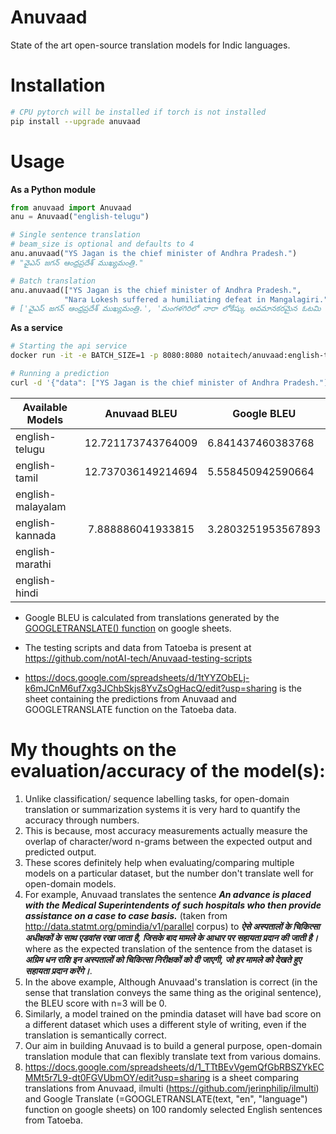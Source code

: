 # Anuvaad
State of the art open-source translation models for Indic languages.


# Installation

```bash
# CPU pytorch will be installed if torch is not installed
pip install --upgrade anuvaad
```

# Usage

**As a Python module**

```python
from anuvaad import Anuvaad
anu = Anuvaad("english-telugu")

# Single sentence translation
# beam_size is optional and defaults to 4
anu.anuvaad("YS Jagan is the chief minister of Andhra Pradesh.")
# "వైఎస్ జగన్ ఆంధ్రప్రదేశ్ ముఖ్యమంత్రి."

# Batch translation
anu.anuvaad(["YS Jagan is the chief minister of Andhra Pradesh.",
            "Nara Lokesh suffered a humiliating defeat in Mangalagiri."])
# ['వైఎస్ జగన్ ఆంధ్రప్రదేశ్ ముఖ్యమంత్రి.', 'మంగళగిరిలో నారా లోకేష్కు అవమానకరమైన ఓటమి ఎదురైంది.']

```

**As a service**
```bash
# Starting the api service
docker run -it -e BATCH_SIZE=1 -p 8080:8080 notaitech/anuvaad:english-telugu

# Running a prediction
curl -d '{"data": ["YS Jagan is the chief minister of Andhra Pradesh."]}' -H "Content-Type: application/json" -X POST http://localhost:8080/sync
```


|Available Models   |   Anuvaad BLEU    |  Google BLEU    |
|--------|:--------------:|--------|
|english-telugu |   12.721173743764009   |  6.841437460383768 |
|english-tamil | 12.737036149214694 | 5.558450942590664
|english-malayalam |       |   |
|english-kannada |   7.888886041933815    | 3.2803251953567893  |
|english-marathi |       |   |
|english-hindi |       |   |

 - Google BLEU is calculated from translations generated by the [GOOGLETRANSLATE() function](https://support.google.com/docs/answer/3093331?hl=en) on google sheets.

 - The testing scripts and data from Tatoeba is present at https://github.com/notAI-tech/Anuvaad-testing-scripts

 - https://docs.google.com/spreadsheets/d/1tYYZObELj-k6mJCnM6uf7xg3JChbSkjs8YvZsOgHacQ/edit?usp=sharing is the sheet containing the predictions from Anuvaad and GOOGLETRANSLATE function on the Tatoeba data.

# My thoughts on the evaluation/accuracy of the model(s):

1. Unlike classification/ sequence labelling tasks, for open-domain translation or summarization systems it is very hard to quantify the accuracy through numbers.
2. This is because, most accuracy measurements actually measure the overlap of character/word n-grams between the expected output and predicted output.
3. These scores definitely help when evaluating/comparing multiple models on a particular dataset, but the number don't translate well for open-domain models.
4. For example, Anuvaad translates the sentence ***An advance is placed with the Medical Superintendents of such hospitals who then provide assistance on a case to case basis.*** (taken from http://data.statmt.org/pmindia/v1/parallel corpus) to ***ऐसे अस्पतालों के चिकित्सा अधीक्षकों के साथ एडवांस रखा जाता है, जिसके बाद मामले के आधार पर सहायता प्रदान की जाती है।*** where as the expected translation of the sentence from the dataset is ***अग्रिम धन राशि इन अस्पतालों को चिकित्सा निरीक्षकों को दी जाएगी, जो हर मामले को देखते हुए सहायता प्रदान करेंगे।***.
5. In the above example, Although Anuvaad's translation is correct (in the sense that translation conveys the same thing as the original sentence), the BLEU score with n=3 will be 0.
6. Similarly, a model trained on the pmindia dataset will have bad score on a different dataset which uses a different style of writing, even if the translation is semantically correct.
7. Our aim in building Anuvaad is to build a general purpose, open-domain translation module that can flexibly translate text from various domains.
8. https://docs.google.com/spreadsheets/d/1_TTtBEvVgemQfGbRBSZYkECMMt5r7L9-dt0FGVUbmOY/edit?usp=sharing is a sheet comparing translations from Anuvaad, ilmulti (https://github.com/jerinphilip/ilmulti) and Google Translate (=GOOGLETRANSLATE(text, "en", "language") function on google sheets) on 100 randomly selected English sentences from Tatoeba. 
